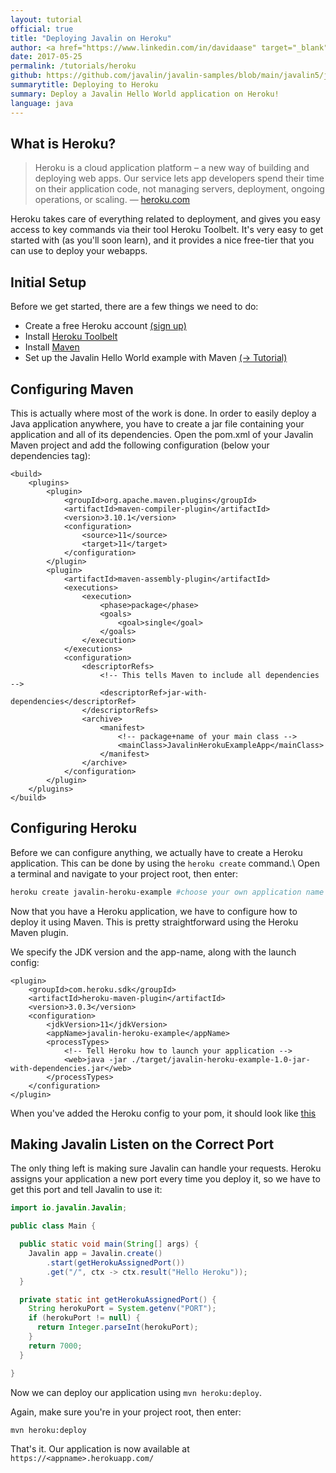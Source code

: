 ```yaml
---
layout: tutorial
official: true
title: "Deploying Javalin on Heroku"
author: <a href="https://www.linkedin.com/in/davidaase" target="_blank">David Åse</a>
date: 2017-05-25
permalink: /tutorials/heroku
github: https://github.com/javalin/javalin-samples/blob/main/javalin5/javalin-heroku-example
summarytitle: Deploying to Heroku
summary: Deploy a Javalin Hello World application on Heroku!
language: java
---
```


## What is Heroku?
<blockquote>
    <p>
        Heroku is a cloud application platform – a new way of building and deploying web apps.
        Our service lets app developers spend their time on their application code,
        not managing servers, deployment, ongoing operations, or scaling.
        &mdash; <a href="https://www.heroku.com/about">heroku.com</a>
    </p>
</blockquote>

Heroku takes care of everything related to deployment, and gives
you easy access to key commands via their tool Heroku Toolbelt.
It's very easy to get started with (as you'll soon learn), and it
provides a nice free-tier that you can use to deploy your webapps.

## Initial Setup
Before we get started, there are a few things we need to do:

* Create a free Heroku account [(sign up)](https://signup.heroku.com/dc)
* Install [Heroku Toolbelt](https://toolbelt.heroku.com/)
* Install [Maven](https://maven.apache.org/guides/getting-started/maven-in-five-minutes.html)
* Set up the Javalin Hello World example with Maven [(→ Tutorial)](/tutorials/maven-setup)

## Configuring Maven
This is actually where most of the work is done. In order to easily
deploy a Java application anywhere, you have to create a jar file
containing your application and all of its dependencies.
Open the pom.xml of your Javalin Maven project and add the
following configuration (below your dependencies tag):

~~~markup
<build>
    <plugins>
        <plugin>
            <groupId>org.apache.maven.plugins</groupId>
            <artifactId>maven-compiler-plugin</artifactId>
            <version>3.10.1</version>
            <configuration>
                <source>11</source>
                <target>11</target>
            </configuration>
        </plugin>
        <plugin>
            <artifactId>maven-assembly-plugin</artifactId>
            <executions>
                <execution>
                    <phase>package</phase>
                    <goals>
                        <goal>single</goal>
                    </goals>
                </execution>
            </executions>
            <configuration>
                <descriptorRefs>
                    <!-- This tells Maven to include all dependencies -->
                    <descriptorRef>jar-with-dependencies</descriptorRef>
                </descriptorRefs>
                <archive>
                    <manifest>
                        <!-- package+name of your main class -->
                        <mainClass>JavalinHerokuExampleApp</mainClass>
                    </manifest>
                </archive>
            </configuration>
        </plugin>
    </plugins>
</build>
~~~

## Configuring Heroku
Before we can configure anything, we actually have to create a
Heroku application. This can be done by using the `heroku create` command.\\
Open a terminal and navigate to your project root, then enter:

~~~bash
heroku create javalin-heroku-example #choose your own application name
~~~

Now that you have a Heroku application, we have to configure how to
deploy it using Maven. This is pretty straightforward using the Heroku Maven plugin.

We specify the JDK version and the app-name, along with the launch config:
~~~markup
<plugin>
    <groupId>com.heroku.sdk</groupId>
    <artifactId>heroku-maven-plugin</artifactId>
    <version>3.0.3</version>
    <configuration>
        <jdkVersion>11</jdkVersion>
        <appName>javalin-heroku-example</appName>
        <processTypes>
            <!-- Tell Heroku how to launch your application -->
            <web>java -jar ./target/javalin-heroku-example-1.0-jar-with-dependencies.jar</web>
        </processTypes>
    </configuration>
</plugin>
~~~
When you've added the Heroku config to your pom,
it should look like [this](https://github.com/javalin/javalin-samples/blob/main/javalin5/javalin-heroku-example/pom.xml)

## Making Javalin Listen on the Correct Port
The only thing left is making sure Javalin can handle your requests.
Heroku assigns your application a new port every time you deploy it,
so we have to get this port and tell Javalin to use it:

~~~java
import io.javalin.Javalin;

public class Main {

  public static void main(String[] args) {
    Javalin app = Javalin.create()
        .start(getHerokuAssignedPort())
        .get("/", ctx -> ctx.result("Hello Heroku"));
  }

  private static int getHerokuAssignedPort() {
    String herokuPort = System.getenv("PORT");
    if (herokuPort != null) {
      return Integer.parseInt(herokuPort);
    }
    return 7000;
  }

}
~~~

Now we can deploy our application using `mvn heroku:deploy`.

Again, make sure you're in your project root, then enter:
~~~bash
mvn heroku:deploy
~~~

That's it. Our application is now available at `https://<appname>.herokuapp.com/`
